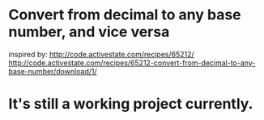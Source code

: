 Convert from decimal to any base number, and vice versa
========================================================

inspired by: http://code.activestate.com/recipes/65212/ http://code.activestate.com/recipes/65212-convert-from-decimal-to-any-base-number/download/1/


It's still a working project currently.
=========================================

